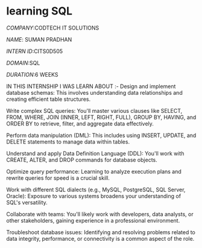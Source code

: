# learning SQL

*COMPANY*:CODTECH IT SOLUTIONS

*NAME*: SUMAN PRADHAN

*INTERN ID*:CITS0D505

*DOMAIN*:SQL

*DURATION*:6 WEEKS

IN THIS INTERNSHIP I WAS LEARN ABOUT :- Design and implement database schemas: This involves understanding data relationships and creating efficient table structures.

Write complex SQL queries: You'll master various clauses like SELECT, FROM, WHERE, JOIN (INNER, LEFT, RIGHT, FULL), GROUP BY, HAVING, and ORDER BY to retrieve, filter, and aggregate data effectively.

Perform data manipulation (DML): This includes using INSERT, UPDATE, and DELETE statements to manage data within tables.

Understand and apply Data Definition Language (DDL): You'll work with CREATE, ALTER, and DROP commands for database objects.

Optimize query performance: Learning to analyze execution plans and rewrite queries for speed is a crucial skill.

Work with different SQL dialects (e.g., MySQL, PostgreSQL, SQL Server, Oracle): Exposure to various systems broadens your understanding of SQL's versatility.

Collaborate with teams: You'll likely work with developers, data analysts, or other stakeholders, gaining experience in a professional environment.

Troubleshoot database issues: Identifying and resolving problems related to data integrity, performance, or connectivity is a common aspect of the role.
